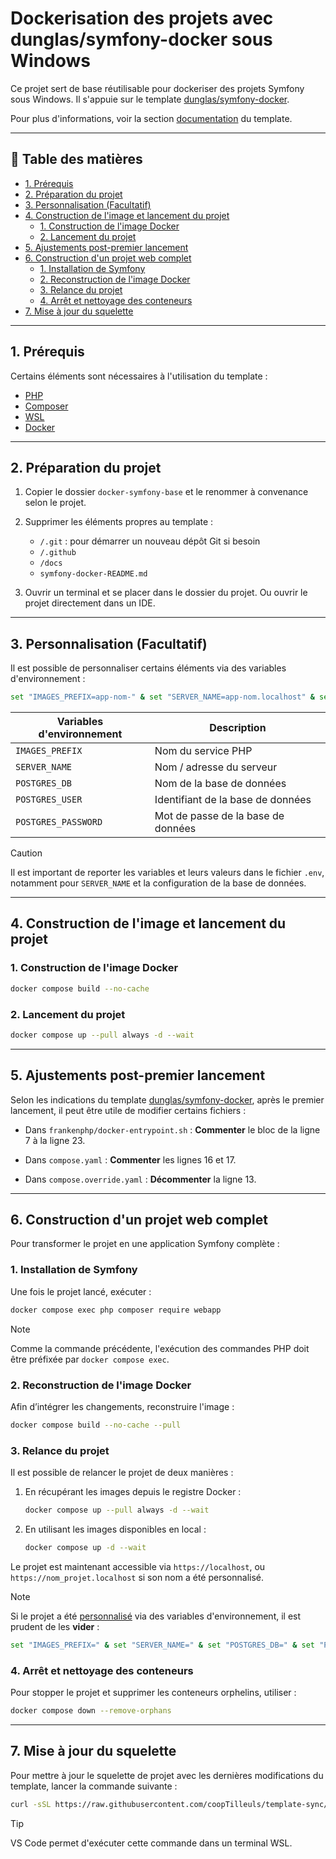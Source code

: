 # Dockerisation des projets avec dunglas/symfony-docker sous Windows

Ce projet sert de base réutilisable pour dockeriser des projets Symfony sous Windows. Il s'appuie sur le template [dunglas/symfony-docker](https://github.com/dunglas/symfony-docker).

Pour plus d'informations, voir la section [documentation](https://github.com/dunglas/symfony-docker/tree/main/docs) du template.

---

## 📑 Table des matières

- [1. Prérequis](#1-prérequis)
- [2. Préparation du projet](#2-préparation-du-projet)
- [3. Personnalisation (Facultatif)](#3-personnalisation-facultatif)
- [4. Construction de l'image et lancement du projet](#4-construction-de-limage-et-lancement-du-projet)
  - [1. Construction de l'image Docker](#1-construction-de-limage-docker)
  - [2. Lancement du projet](#2-lancement-du-projet)
- [5. Ajustements post-premier lancement](#5-ajustements-post-premier-lancement)
- [6. Construction d'un projet web complet](#6-construction-dun-projet-web-complet)
  - [1. Installation de Symfony](#1-installation-de-symfony)
  - [2. Reconstruction de l'image Docker](#2-reconstruction-de-limage-docker)
  - [3. Relance du projet](#3-relance-du-projet)
  - [4. Arrêt et nettoyage des conteneurs](#4-arrêt-et-nettoyage-des-conteneurs)
- [7. Mise à jour du squelette](#7-mise-à-jour-du-squelette)

---

## 1. Prérequis

Certains éléments sont nécessaires à l'utilisation du template :

- [PHP](https://www.php.net/downloads.php#:~:text=Binaries%20are%20available%20for%20Microsoft%20Windows)
- [Composer](https://getcomposer.org/download/)
- [WSL](https://learn.microsoft.com/fr-fr/windows/wsl/install)
- [Docker](https://www.docker.com/products/docker-desktop/#:~:text=Download%20Docker%20Desktop)

---

## 2. Préparation du projet

1. Copier le dossier `docker-symfony-base` et le renommer à convenance selon le projet.
2. Supprimer les éléments propres au template :
   - `/.git` : pour démarrer un nouveau dépôt Git si besoin
   - `/.github`
   - `/docs`
   - `symfony-docker-README.md`

3. Ouvrir un terminal et se placer dans le dossier du projet. Ou ouvrir le projet directement dans un IDE.

---

## 3. Personnalisation (Facultatif)

Il est possible de personnaliser certains éléments via des variables d'environnement :

```bash
set "IMAGES_PREFIX=app-nom-" & set "SERVER_NAME=app-nom.localhost" & set "POSTGRES_DB=app-nom-db" & set "POSTGRES_USER=app-nom-user" & set "POSTGRES_PASSWORD=app-nom-pswd"
```

| Variables d'environnement | Description |
|---------------------------|-------------|
| `IMAGES_PREFIX` | Nom du service PHP |
| `SERVER_NAME` | Nom / adresse du serveur |
| `POSTGRES_DB` | Nom de la base de données |
| `POSTGRES_USER` | Identifiant de la base de données |
| `POSTGRES_PASSWORD` | Mot de passe de la base de données |

> [!CAUTION]
> Il est important de reporter les variables et leurs valeurs dans le fichier `.env`, notamment pour `SERVER_NAME` et la configuration de la base de données.

---

## 4. Construction de l'image et lancement du projet

### 1. Construction de l'image Docker

```bash
docker compose build --no-cache
```

### 2. Lancement du projet

```bash
docker compose up --pull always -d --wait
```

---

## 5. Ajustements post-premier lancement

Selon les indications du template [dunglas/symfony-docker](https://github.com/dunglas/symfony-docker), après le premier lancement, il peut être utile de modifier certains fichiers :

- Dans `frankenphp/docker-entrypoint.sh` :
  **Commenter** le bloc de la ligne 7 à la ligne 23.

- Dans `compose.yaml` :
  **Commenter** les lignes 16 et 17.

- Dans `compose.override.yaml` :
  **Décommenter** la ligne 13.

---

## 6. Construction d'un projet web complet

Pour transformer le projet en une application Symfony complète :

### 1. Installation de Symfony

   Une fois le projet lancé, exécuter :

   ```bash
   docker compose exec php composer require webapp
   ```

   > [!NOTE]
   > Comme la commande précédente, l'exécution des commandes PHP doit être préfixée par `docker compose exec`.

### 2. Reconstruction de l'image Docker

   Afin d’intégrer les changements, reconstruire l'image :

   ```bash
   docker compose build --no-cache --pull
   ```

### 3. Relance du projet

   Il est possible de relancer le projet de deux manières :

   1. En récupérant les images depuis le registre Docker :

      ```bash
      docker compose up --pull always -d --wait
      ```  

   2. En utilisant les images disponibles en local :

      ```bash
      docker compose up -d --wait
      ```

   Le projet est maintenant accessible via `https://localhost`, ou `https://nom_projet.localhost` si son nom a été personnalisé.

   > [!NOTE]
   > Si le projet a été [personnalisé](#3-personnalisation-facultatif) via des variables d'environnement, il est prudent de les **vider** :
   >
   > ```bash
   > set "IMAGES_PREFIX=" & set "SERVER_NAME=" & set "POSTGRES_DB=" & set "POSTGRES_USER=" & set "POSTGRES_PASSWORD="
   > ```  

### 4. Arrêt et nettoyage des conteneurs  

   Pour stopper le projet et supprimer les conteneurs orphelins, utiliser :

   ```bash
   docker compose down --remove-orphans
   ```

---

## 7. Mise à jour du squelette

Pour mettre à jour le squelette de projet avec les dernières modifications du template, lancer la commande suivante :

```bash
curl -sSL https://raw.githubusercontent.com/coopTilleuls/template-sync/main/template-sync.sh | sh -s -- https://github.com/dunglas/symfony-docker
```

> [!TIP]
> VS Code permet d'exécuter cette commande dans un terminal WSL.
